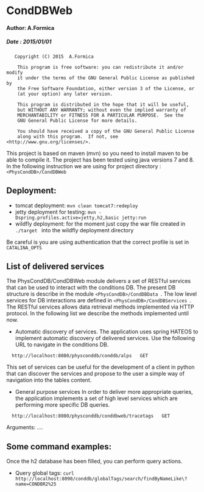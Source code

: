 #       CondDBWeb      
#### Author: A.Formica      
##### Date : 2015/01/01 

```
   Copyright (C) 2015  A.Formica

    This program is free software: you can redistribute it and/or modify
    it under the terms of the GNU General Public License as published by
    the Free Software Foundation, either version 3 of the License, or
    (at your option) any later version.

    This program is distributed in the hope that it will be useful,
    but WITHOUT ANY WARRANTY; without even the implied warranty of
    MERCHANTABILITY or FITNESS FOR A PARTICULAR PURPOSE.  See the
    GNU General Public License for more details.

    You should have received a copy of the GNU General Public License
    along with this program.  If not, see <http://www.gnu.org/licenses/>.
```

This project is based on maven (mvn) so you need to install maven to be able to compile it.
The project has been tested using java versions 7 and 8.
In the following instruction we are using for project directory : `<PhysCondDB>/CondDBWeb`

## Deployment:

- tomcat deployment: `mvn clean tomcat7:redeploy`
- jetty deployment for testing: `mvn -Dspring.profiles.active=jetty,h2,basic jetty:run`
- wildfly deployment: for the moment just copy the war file created in `./target ` into the wildfly deployment directory
 	
Be careful is you are using authentication that the correct profile is set in `CATALINA_OPTS`

## List of delivered services
The PhysCondDB/CondDBWeb module delivers a set of RESTful services that can be used to interact with the conditions DB. The present DB structure is describe in the module `<PhysCondDB>/CondDBData `. The low level services for DB interactions are defined in `<PhysCondDB>/CondDBServices `. The RESTful services allows data retrieval methods implemented via HTTP protocol. In the following list we describe the methods implemented until now.  

* Automatic discovery of services.
   The application uses spring HATEOS to implement automatic discovery of delivered services.
   Use the following URL to navigate in the conditions DB.
```   
  http://localhost:8080/physconddb/conddb/alps   GET
```
   This set of services can be useful for the development of a client in python that can discover the services and propose to the user a simple way of navigation into the tables content.
   
* General purpose services
   In order to deliver more appropriate queries, the application implements a set of high level
   services which are performing more specific DB queries.
```   
  http://localhost:8080/physconddb/conddbweb/tracetags   GET
```  
   Arguments: ....

## Some command examples:
Once the h2 database has been filled, you can perform query actions.
* Query global tags: 
`curl http://localhost:8090/conddb/globalTags/search/findByNameLike\?name=CONDBR2%25`




